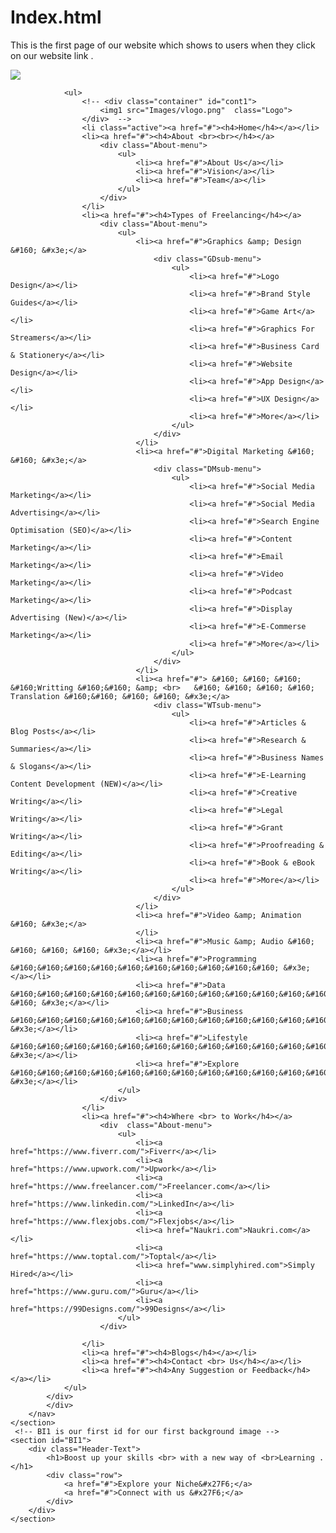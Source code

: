 # Index.html
This is the first page of our website which shows to users when they click on our website link .
<!-- This is the code of my website named as Freelancer Army -->
<!DOCTYPE html>
<html lang="en">
<head>
    <meta name="viewport" content="width=device-width, initial-scale=1.0">
    <title>Freelancer Army Stracture</title>
    <link rel="stylesheet" href="style.css">
</head>
<body>
    <!-- <h1>Welcome to Freelancer Army</h1> -->
    <section class="Header">
        <nav>
            <a href="index.html"></a>
            <div class="menu_bar">
                <div class="container" id="cont1">
                    <img src="Images/vlogo.png"  class="Logo">
                </div>
                <div>
    
                <ul>
                    <!-- <div class="container" id="cont1">
                        <img1 src="Images/vlogo.png"  class="Logo">
                    </div>  -->
                    <li class="active"><a href="#"><h4>Home</h4></a></li>
                    <li><a href="#"><h4>About <br><br></h4></a>
                        <div class="About-menu">
                            <ul>
                                <li><a href="#">About Us</a></li>
                                <li><a href="#">Vision</a></li>
                                <li><a href="#">Team</a></li>
                            </ul>
                        </div>
                    </li>
                    <li><a href="#"><h4>Types of Freelancing</h4></a>
                        <div class="About-menu">
                            <ul>
                                <li><a href="#">Graphics &amp; Design &#160; &#x3e;</a>
                                    <div class="GDsub-menu">
                                        <ul>
                                            <li><a href="#">Logo Design</a></li>
                                            <li><a href="#">Brand Style Guides</a></li>
                                            <li><a href="#">Game Art</a></li>
                                            <li><a href="#">Graphics For Streamers</a></li>
                                            <li><a href="#">Business Card & Stationery</a></li>
                                            <li><a href="#">Website Design</a></li>
                                            <li><a href="#">App Design</a></li>
                                            <li><a href="#">UX Design</a></li>
                                            <li><a href="#">More</a></li>
                                        </ul>
                                    </div>
                                </li>
                                <li><a href="#">Digital Marketing &#160; &#160; &#x3e;</a>
                                    <div class="DMsub-menu">
                                        <ul>
                                            <li><a href="#">Social Media Marketing</a></li>
                                            <li><a href="#">Social Media Advertising</a></li>
                                            <li><a href="#">Search Engine Optimisation (SEO)</a></li>
                                            <li><a href="#">Content Marketing</a></li>
                                            <li><a href="#">Email Marketing</a></li>
                                            <li><a href="#">Video Marketing</a></li>
                                            <li><a href="#">Podcast Marketing</a></li>
                                            <li><a href="#">Display Advertising (New)</a></li>
                                            <li><a href="#">E-Commerse Marketing</a></li>
                                            <li><a href="#">More</a></li>
                                        </ul>
                                    </div>
                                </li>
                                <li><a href="#"> &#160; &#160; &#160; &#160;Writting &#160;&#160; &amp; <br>   &#160; &#160; &#160; &#160; Translation &#160;&#160; &#160; &#160; &#x3e;</a>
                                    <div class="WTsub-menu">
                                        <ul>
                                            <li><a href="#">Articles & Blog Posts</a></li>
                                            <li><a href="#">Research & Summaries</a></li>
                                            <li><a href="#">Business Names & Slogans</a></li>
                                            <li><a href="#">E-Learning Content Development (NEW)</a></li>
                                            <li><a href="#">Creative Writing</a></li>
                                            <li><a href="#">Legal Writing</a></li>
                                            <li><a href="#">Grant Writing</a></li>
                                            <li><a href="#">Proofreading & Editing</a></li>
                                            <li><a href="#">Book & eBook Writing</a></li>
                                            <li><a href="#">More</a></li>
                                        </ul>
                                    </div>
                                </li>
                                <li><a href="#">Video &amp; Animation &#160; &#x3e;</a>
                                </li>
                                <li><a href="#">Music &amp; Audio &#160; &#160; &#160; &#160; &#x3e;</a></li>
                                <li><a href="#">Programming  &#160;&#160;&#160;&#160;&#160;&#160;&#160;&#160;&#160;&#160; &#x3e;</a></li>
                                <li><a href="#">Data &#160;&#160;&#160;&#160;&#160;&#160;&#160;&#160;&#160;&#160;&#160;&#160;&#160;&#160;&#160;&#160;&#160;&#160;&#160;&#160;&#160;&#160; &#160; &#x3e;</a></li>
                                <li><a href="#">Business &#160;&#160;&#160;&#160;&#160;&#160;&#160;&#160;&#160;&#160;&#160;&#160;&#160;&#160;&#160;&#160;&#160; &#x3e;</a></li>
                                <li><a href="#">Lifestyle &#160;&#160;&#160;&#160;&#160;&#160;&#160;&#160;&#160;&#160;&#160;&#160;&#160;&#160;&#160;&#160;&#160; &#x3e;</a></li>
                                <li><a href="#">Explore &#160;&#160;&#160;&#160;&#160;&#160;&#160;&#160;&#160;&#160;&#160;&#160;&#160;&#160;&#160;&#160;&#160;&#160; &#x3e;</a></li>
                            </ul>
                        </div>
                    </li>
                    <li><a href="#"><h4>Where <br> to Work</h4></a>
                        <div  class="About-menu">
                            <ul>
                                <li><a href="https://www.fiverr.com/">Fiverr</a></li>
                                <li><a href="https://www.upwork.com/">Upwork</a></li>
                                <li><a href="https://www.freelancer.com/">Freelancer.com</a></li>
                                <li><a href="https://www.linkedin.com/">LinkedIn</a></li>
                                <li><a href="https://www.flexjobs.com/">Flexjobs</a></li>
                                <li><a href="Naukri.com">Naukri.com</a></li>
                                <li><a href="https://www.toptal.com/">Toptal</a></li>
                                <li><a href="www.simplyhired.com">Simply Hired</a></li>
                                <li><a href="https://www.guru.com/">Guru</a></li>
                                <li><a href="https://99Designs.com/">99Designs</a></li>
                            </ul>
                        </div>
                    
                    </li>
                    <li><a href="#"><h4>Blogs</h4></a></li>
                    <li><a href="#"><h4>Contact <br> Us</h4></a></li>
                    <li><a href="#"><h4>Any Suggestion or Feedback</h4></a></li>
                </ul>
            </div>
            </div>
        </nav>
    </section>
     <!-- BI1 is our first id for our first background image -->
    <section id="BI1">
        <div class="Header-Text">
            <h1>Boost up your skills <br> with a new way of <br>Learning .</h1>
            <div class="row">
                <a href="#">Explore your Niche&#x27F6;</a>
                <a href="#">Connect with us &#x27F6;</a>
            </div>
        </div>
    </section>
<br>

</body>
</html>




















